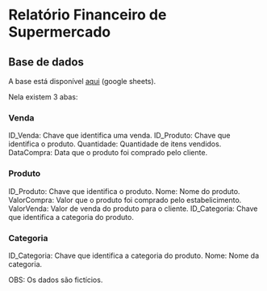 # Relatório Financeiro de Supermercado

## Base de dados

A base está disponível [aqui](https://docs.google.com/spreadsheets/d/118_mRoblLu2mGcfv3Gjvs_xHJ_MNxTDrn4jea8RmPbc/edit?usp=sharing) (google sheets).

Nela existem 3 abas:

### Venda

ID_Venda: Chave que identifica uma venda.
ID_Produto: Chave que identifica o produto.
Quantidade:	Quantidade de itens vendidos.
DataCompra: Data que o produto foi comprado pelo cliente.

### Produto

ID_Produto: Chave que identifica o produto.
Nome: Nome do produto.
ValorCompra: Valor que o produto foi comprado pelo estabelicimento.
ValorVenda:	Valor de venda do produto para o cliente.
ID_Categoria: Chave que identifica a categoria do produto.

### Categoria

ID_Categoria:	Chave que identifica a categoria do produto.
Nome: Nome da categoria.

OBS: Os dados são fictícios.
